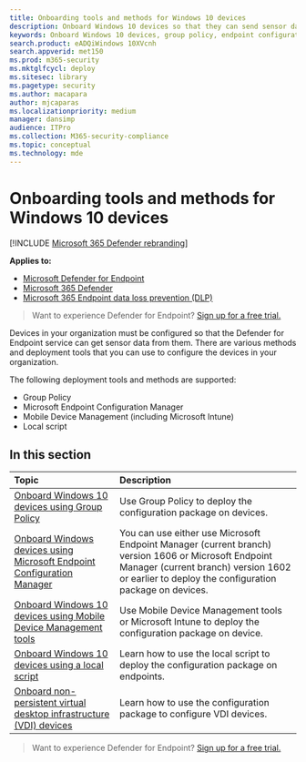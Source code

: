 ```yaml
---
title: Onboarding tools and methods for Windows 10 devices
description: Onboard Windows 10 devices so that they can send sensor data to the Microsoft Defender ATP sensor
keywords: Onboard Windows 10 devices, group policy, endpoint configuration manager, mobile device management, local script, gp, sccm, mdm, intune
search.product: eADQiWindows 10XVcnh
search.appverid: met150
ms.prod: m365-security
ms.mktglfcycl: deploy
ms.sitesec: library
ms.pagetype: security
ms.author: macapara
author: mjcaparas
ms.localizationpriority: medium
manager: dansimp
audience: ITPro
ms.collection: M365-security-compliance
ms.topic: conceptual
ms.technology: mde
---
```


# Onboarding tools and methods for Windows 10 devices

[!INCLUDE [Microsoft 365 Defender rebranding](../../includes/microsoft-defender.md)]

**Applies to:**
- [Microsoft Defender for Endpoint](https://go.microsoft.com/fwlink/p/?linkid=2146631)
- [Microsoft 365 Defender](https://go.microsoft.com/fwlink/?linkid=2118804)
- [Microsoft 365 Endpoint data loss prevention (DLP)](/microsoft-365/compliance/endpoint-dlp-learn-about)

>Want to experience Defender for Endpoint? [Sign up for a free trial.](https://www.microsoft.com/microsoft-365/windows/microsoft-defender-atp?ocid=docs-wdatp-assignaccess-abovefoldlink)

Devices in your organization must be configured so that the Defender for Endpoint service can get sensor data from them. There are various methods and deployment tools that you can use to configure the devices in your organization.

The following deployment tools and methods are supported:

- Group Policy
- Microsoft Endpoint Configuration Manager
- Mobile Device Management (including Microsoft Intune)
- Local script

## In this section
Topic | Description
:---|:---
[Onboard Windows 10 devices using Group Policy](configure-endpoints-gp.md) | Use Group Policy to deploy the configuration package on devices.
[Onboard Windows devices using Microsoft Endpoint Configuration Manager](configure-endpoints-sccm.md) | You can use either use Microsoft Endpoint Manager (current branch) version 1606 or Microsoft Endpoint Manager (current branch) version 1602 or earlier to deploy the configuration package on devices.
[Onboard Windows 10 devices using Mobile Device Management tools](configure-endpoints-mdm.md) | Use Mobile Device Management tools or Microsoft Intune to deploy the configuration package on device.
[Onboard Windows 10 devices using a local script](configure-endpoints-script.md) | Learn how to use the local script to deploy the configuration package on endpoints.
[Onboard non-persistent virtual desktop infrastructure (VDI) devices](configure-endpoints-vdi.md) | Learn how to use the configuration package to configure VDI devices.


>Want to experience Defender for Endpoint? [Sign up for a free trial.](https://www.microsoft.com/microsoft-365/windows/microsoft-defender-atp?ocid=docs-wdatp-configureendpoints-belowfoldlink)
